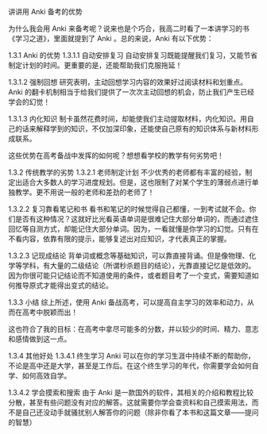 讲讲用 Anki 备考的优势

为什么我会用 Anki 来备考呢？说来也是个巧合，我高二时看了一本讲学习的书《学习之道》，里面就提到了 Anki 。总的来说，Anki 有以下优势：

1.3.1 Anki 的优势
1.3.1.1 自动安排复习
自动安排复习既能提醒我们复习，又能节省制定计划的时间。更重要的是，还能帮助我们克服拖延！

1.3.1.2 强制回想
研究表明，主动回想学习内容的效果好过阅读材料和划重点。Anki 的翻卡机制相当于给我们提供了一次次主动回想的机会，防止我们产生已经学会的幻觉！

1.3.1.3 内化知识
制卡虽然花费时间，却能使我们主动提取材料，内化知识。用自己的话来解释学到的知识，不仅加深印象，还能使自己原有的知识体系与新材料形成联系。

这些优势在高考备战中发挥的如何呢？想想看学校的教学有何劣势吧！

1.3.2 传统教学的劣势
1.3.2.1 老师制定计划
不少优秀的老师都有丰富的经验，制定出适合大多数人的学习进度规划。但是，这也限制了对某个学生的薄弱点进行单独教学。更不用说一般的老师和差劲的老师了！

1.3.2.2 复习靠看笔记和书
看书和笔记的时候觉得自己都懂，一到考试就不会。你们是否有这种情况？这就好比光看英语单词是很难记住大部分单词的，而通过遮住回忆等自测方式，却能记住大部分单词。因为，一看就懂是你学习的幻觉。只有在不看内容，依靠有限的提示，能够复述出对应知识，才代表真正的掌握。

1.3.2.3 记现成结论
背单词或概念等基础知识，可以靠直接背诵。但是像物理、化学等学科，有大量的二级结论（所谓秒杀题目的结论），光靠直接记忆是低效的。因为你很可能只记结论而不知道使用的条件，或者题目考了一个变式，需要知道如何推导原式才能得出变式的结论。

1.3.3 小结
综上所述，使用 Anki 备战高考，可以提高自主学习的效率和动力，从而在高考中脱颖而出！

这也符合了我的目标：在高考中拿尽可能多的分数，并以较少的时间、精力、意志和感情做到这一点。

1.3.4 其他好处
1.3.4.1 终生学习
Anki 可以在你的学习生涯中持续不断的帮助你，不论是高中还是大学，甚至是工作后。在这个终生学习的年代，你需要学会如何自学、如何高效自学。

1.3.4.2 学会摸索和搜索
由于 Anki 是一款国外的软件，其相关的介绍和教程比较分散，甚至有些问题没有对应的解答。这就需要你学会查资料和自己摸索用法，而不是自己还没动手就骚扰别人解答你的问题（除非你看了本书和这篇文章——提问的智慧）